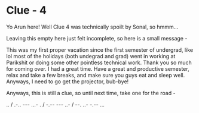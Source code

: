 # Clue - 4

Yo Arun here! Well Clue 4 was technically spoilt by Sonal, so hmmm...

Leaving this empty here just felt incomplete, so here is a small message - 

This was my first proper vacation since the first semester of undergrad, like lol most of the holidays (both undegrad and grad) went in working at Parikshit or doing some other pointless technical work. Thank you so much for coming over. I had a great time. Have a great and productive semester, relax and take a few breaks, and make sure you guys eat and sleep well. Anyways, I need to go get the projector, bub-bye!

Anyways, this is still a clue, so until next time, take one for the road - 

.. / .-.. --- ...- . / -.-- --- ..- / --. ..- -.-- ...
